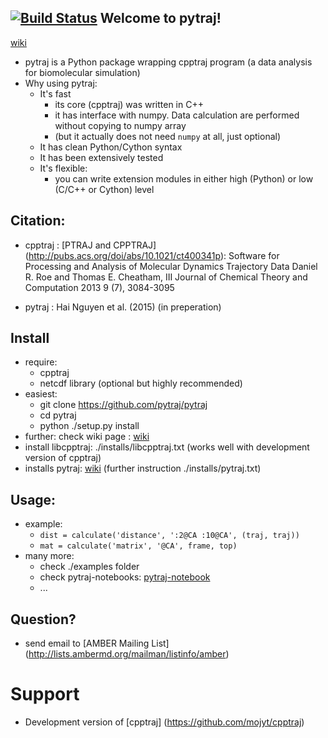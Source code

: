 [![Build Status](https://travis-ci.org/hainm/pytraj.svg?branch=master)](https://travis-ci.org/hainm/pytraj)
Welcome to pytraj!
-------------------
[wiki](http://www.github.com/pytraj/pytraj/wiki)

- pytraj is a Python package wrapping cpptraj program (a data analysis for biomolecular simulation)
- Why using pytraj:
    * It's fast
        * its core (cpptraj) was written in C++
        * it has interface with numpy. Data calculation are performed without copying to numpy array
        * (but it actually does not need `numpy` at all, just optional)
    * It has clean Python/Cython syntax
    * It has been extensively tested 
    * It's flexible: 
        * you can write extension modules in either high (Python) or low (C/C++ or Cython) level

Citation:
-----------------
- cpptraj : [PTRAJ and CPPTRAJ] (http://pubs.acs.org/doi/abs/10.1021/ct400341p): Software for Processing and Analysis of Molecular Dynamics Trajectory Data
Daniel R. Roe and Thomas E. Cheatham, III
Journal of Chemical Theory and Computation 2013 9 (7), 3084-3095 

- pytraj : Hai Nguyen et al. (2015) (in preperation)

Install
-------
- require:
    - cpptraj
    - netcdf library (optional but highly recommended)
- easiest:
    * git clone https://github.com/pytraj/pytraj
    * cd pytraj
    * python ./setup.py install
- further: check wiki page : [wiki](http://www.github.com/pytraj/pytraj/wiki)
- install libcpptraj: 
    ./installs/libcpptraj.txt (works well with development version of cpptraj)
- installs pytraj: [wiki](http://www.github.com/pytraj/pytraj/wiki)
    (further instruction ./installs/pytraj.txt)

Usage: 
-----
- example: 
    * `dist = calculate('distance', ':2@CA :10@CA', (traj, traj))`
    * `mat = calculate('matrix', '@CA', frame, top)`
- many more:
    * check ./examples folder
    * check pytraj-notebooks: [pytraj-notebook](http://nbviewer.ipython.org/github/pytraj/pytraj/blob/master/note-books/Frame_class.ipynb)
    * ...

Question?
--------
* send email to [AMBER Mailing List] (http://lists.ambermd.org/mailman/listinfo/amber)

Support
====================
* Development version of [cpptraj] (https://github.com/mojyt/cpptraj)
